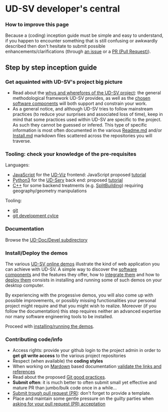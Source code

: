 # UD-SV developer's central <a name="top"></a>

### How to improve this page
Because a (coding) inception guide must be simple and easy to understand, if you happen to encounter something that is still confusing or awkwardly described then don't hesitate to submit possible enhancements/clarifications (through [an issue](https://github.com/MEPP-team/UD-SV/issues) or a [PR (Pull Request)](https://help.github.com/en/articles/about-pull-requests#about-pull-requests)).

## Step by step inception guide

### Get aquainted with UD-SV's project big picture
 * Read about the [whys and wherefores of the UD-SV project](../../Readme.md): the general methodological framework UD-SV provides, as well as the [chosen software components](../../Tools/Readme.md#top) will both support and constrain your work.
 * As a general notice, and although UD-SV tries to follow mainstream practices (to reduce your surprises and associated loss of time), keep in mind that some practices used within UD-SV are specific to the project. As such they cannot be guessed or infered. This type of specific information is most often documented in the various [Readme.md](https://github.com/MEPP-team/UD-Viz/README.md) and/or [Install.md](https://github.com/MEPP-team/UD-Viz/blob/master/install.md) markdown files scattered across the repositories you will traverse.
   
### Tooling: check your knowledge of the pre-requisites
Languages:
 * [JavaScript](https://en.wikipedia.org/wiki/JavaScript) for the [UD-Viz](../../Tools/Readme.md#ComponentUD-Viz) frontend: JavaScript proposed [tutorial](https://developer.mozilla.org/fr/docs/Web/JavaScript)
 * [Python3](https://en.wikipedia.org/wiki/Python_(programming_language)) for the [UD-Serv](../../Tools/Readme.md#ComponentUD-Serv) back end: proposed [tutorial](https://developer.mozilla.org/en-US/docs/Glossary/Python)
 * [C++](https://en.wikipedia.org/wiki/C%2B%2B) for some backend treatments (e.g. [SplitBuilding](../../Tools/Readme.md#ComponentUD-ServSplitBuilding)) requiring geography/geometry manipulations<br>

Tooling:
 * [git](ToolGit.md)
 * [git development cylce](DevelopersGithubCycle.md)
   
### Documentation 
Browse the [UD-Doc/Devel subdirectory]()

### Install/Deploy the demos
The various [UD-SV online demos](http://rict.liris.cnrs.fr/index.html) illustrate the kind of web application you can achieve with UD-SV. A simple way to discover the [software components](../../Tools/Readme.md#top) and the features they offer, how to [integrate them](../Architecture/Readme.md#top) and how to [deploy them](../../Install/Readme.md#top) consists in installing and running some of such demos on your desktop computer.

By experiencing with the progessive demos, you will also come up with possible improvements, or possibly missing functionalities your personal project might require and that you might wish to realize.
Moreover (if you follow the documentation) this step requires neither an advanced expertise nor many software engineering tools to be installed.

Proceed with [installing/running the demos](../../Install/Readme.md#how-to-install-demos-out-of-their-integrated-components).

### Contributing code/info
 * Access rights: provide your github login to the project admin in order to **get git write access** to the various project repositories
 * Respect (when available) the **coding styles**
 * When working on [Mardown](https://en.wikipedia.org/wiki/Markdown) based documentation [validate the links and references](DevelopersValidatingMardownLinks.md)
 * Read about the proposed [Git good practices](DevelopersGithubCycle.md).
 * **Submit often**: it is much better to often submit small yet effective and mature PR than jumbo/bulk code once in a while...
 * [Submit trough pull request (PR)](DevelopersGithubCycle.md#submitting-a-pull-request-pr): don't forget to provide a template.
 * Place and maintain some gentle pressure on the guilty parties when [asking for your pull request (PR) acceptation](DevelopersGithubCycle.md#pull-request-pr-acceptance-policy)

